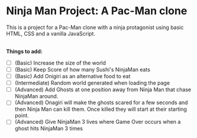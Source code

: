 # Ninja Man Project: A Pac-Man clone
This is a project for a Pac-Man clone with a ninja protagonist using basic HTML, CSS and a vanilla JavaScript.

<br /> **Things to add:**
- [ ] (Basic) Increase the size of the world
- [ ] (Basic) Keep Score of how many Sushi's NinjaMan eats
- [ ] (Basic) Add Onigiri as an alternative food to eat 
- [ ] (Intermediate) Random world generated when loading the page
- [ ] (Advanced) Add Ghosts at one position away from Ninja Man that chase NinjaMan around.
- [ ] (Advanced) Onagiri will make the ghosts scared for a few seconds and then Ninja Man can kill them. Once killed they will start at their starting point.
- [ ] (Advanced) Give NinjaMan 3 lives where Game Over occurs when a ghost hits NinjaMan 3 times
